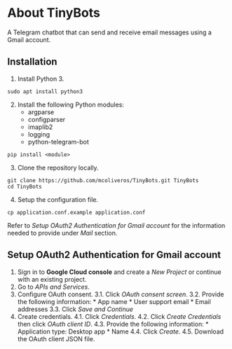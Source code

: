 # About TinyBots
A Telegram chatbot that can send and receive email messages using a Gmail account.

## Installation
1. Install Python 3.
```
sudo apt install python3
```
2. Install the following Python modules:
    * argparse
    * configparser
    * imaplib2
    * logging
    * python-telegram-bot
 ```
 pip install <module>
 ```
3. Clone the repository locally.
```
git clone https://github.com/mcoliveros/TinyBots.git TinyBots
cd TinyBots
```
4. Setup the configuration file.
```
cp application.conf.example application.conf
```
Refer to *Setup OAuth2 Authentication for Gmail account* for the information needed to provide under *Mail* section.

## Setup OAuth2 Authentication for Gmail account
1. Sign in to **Google Cloud console** and create a *New Project* or continue with an existing project.
2. Go to *APIs and Services*.
3. Configure OAuth consent.
    3.1. Click *OAuth consent screen*.
    3.2. Provide the following information:
        * App name
        * User support email
        * Email addresses
    3.3. Click *Save and Continue*
4. Create credentials.
    4.1. Click *Credentials*.
    4.2. Click *Create Credentials* then click *OAuth client ID*.
    4.3. Provide the following information:
        * Application type: Desktop app
        * Name
    4.4. Click *Create*.
    4.5. Download the OAuth client JSON file.
